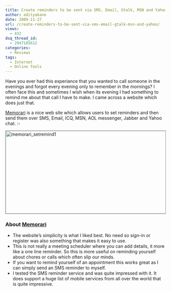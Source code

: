 ```yaml
---
title: Create reminders to be sent via SMS, Email, Gtalk, MSN and Yahoo
author: adityakane
date: 2009-11-27
url: /create-reminders-to-be-sent-via-sms-email-gtalk-msn-and-yahoo/
views:
  - 432
dsq_thread_id:
  - 2947105612
categories:
  - Reviews
tags:
  - Internet
  - Online Tools
---
```

Have you ever had this experiance that you wanted to call someone in the evenings and forgot every evening only to remember in the mornings? I often face this and sometimes I wish when its evening I had something to remind me about that call I have to make. I came across a website which does just that.

<a href="http://www.memorari.us" onclick="_gaq.push(['_trackEvent', 'outbound-article', 'http://www.memorari.us', 'Memorari']);" >Memorari</a> is a nice web site which allows users to set reminders and then send them over SMS, Email, ICQ, MSN, AOL messenger, Jabber and Yahoo chat. <img src="http://devilsworkshop.org/wp-includes/images/smilies/simple-smile.png" alt=":-)" class="wp-smiley" style="height: 1em; max-height: 1em;" />

<img class="alignnone size-full wp-image-17371" style="border: 1px solid grey" title="memorari_setremind1" src="http://cdn.devilsworkshop.org/files/2009/11/memorari_setremind1.png" alt="memorari_setremind1" width="550" height="260" />

### About <a href="http://www.memorari.us" onclick="_gaq.push(['_trackEvent', 'outbound-article', 'http://www.memorari.us', 'Memorari']);" >Memorari</a>

  * The website&#8217;s simplicity is what I liked best. No need so sign-in or register was also something that makes it easy to use.
  * This is not really a meeting scheduler where you can add details, it more like a one line reminder. So this is more useful on reminding yourself about chores or calls which often slip our minds.
  * If you want to remind yourself of an appointment this works great as I can simply send an SMS reminder to myself.
  * I tested the SMS reminder service and was quite impressed with it. It does support a huge list of mobile services from all over the world that is quite impressive.
